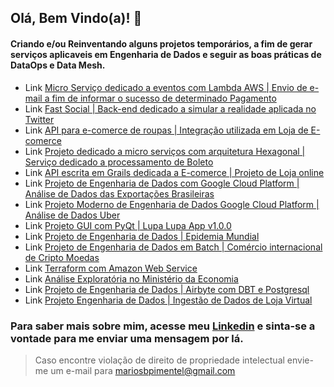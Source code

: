 ## Olá, Bem Vindo(a)! 👋

#### Criando e/ou Reinventando alguns projetos temporários, a fim de gerar serviços aplicaveis em Engenharia de Dados e seguir as boas práticas de DataOps e Data Mesh.

- Link <a href="https://github.com/MarioBarcelos/awsLambda_Dedicado">Micro Serviço dedicado a eventos com Lambda AWS | Envio de e-mail a fim de informar o sucesso de determinado Pagamento</a>
- Link <a href="https://github.com/MarioBarcelos/fast_social">Fast Social | Back-end dedicado a simular a realidade aplicada no Twitter</a>
- Link <a href="https://github.com/MarioBarcelos/apiDedicada_loja">API para e-comerce de roupas | Integração utilizada em Loja de E-comerce</a>
- Link <a href="https://github.com/MarioBarcelos/microServico_arqHexagonal">Projeto dedicado a micro serviços com arquitetura Hexagonal | Serviço dedicado a processamento de Boleto</a>
- Link <a href="https://github.com/MarioBarcelos/tribarinHCBackEnd">API escrita em Grails dedicada a E-comerce | Projeto de Loja online</a>
- Link <a href="https://github.com/MarioBarcelos/proj-eng-dados-comerciobr.git">Projeto de Engenharia de Dados com Google Cloud Platform | Análise de Dados das Exportações Brasileiras</a>
- Link <a href="https://github.com/MarioBarcelos/projeto-eng-dados-uber.git">Projeto Moderno de Engenharia de Dados Google Cloud Platform | Análise de Dados Uber</a>
- Link <a href="https://github.com/MarioBarcelos/LupaLupa_App.git">Projeto GUI com PyQt | Lupa Lupa App v1.0.0</a>
- Link <a href="https://github.com/MarioBarcelos/proj_epidemia_c19.git">Projeto de Engenharia de Dados | Epidemia Mundial</a>
- Link <a href="https://github.com/MarioBarcelos/proj-eng-dados-cripto.git">Projeto de Engenharia de Dados em Batch | Comércio internacional de Cripto Moedas</a>
- Link <a href="https://github.com/MarioBarcelos/job_terraform_aws.git">Terraform com Amazon Web Service</a>
- Link <a href="https://github.com/MarioBarcelos/analise-explo-comer-imp21.git">Análise Exploratória no Ministério da Economia</a>
- Link <a href="https://github.com/MarioBarcelos/job_airdbtpost.git">Projeto de Engenharia de Dados | Airbyte com DBT e Postgresql</a>
- Link <a href="https://github.com/MarioBarcelos/webscrap.git">Projeto Engenharia de Dados | Ingestão de Dados de Loja Virtual</a>

### Para saber mais sobre mim, acesse meu <a href="https://www.linkedin.com/in/mario-barcelos/">Linkedin</a> e sinta-se a vontade para me enviar uma mensagem por lá.

> Caso encontre violação de direito de propriedade intelectual envie-me um e-mail para mariosbpimentel@gmail.com

